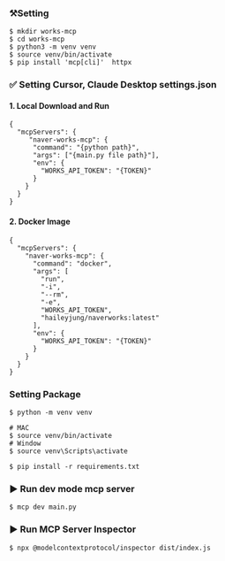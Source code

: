 ### ⚒️Setting
~~~
$ mkdir works-mcp
$ cd works-mcp
$ python3 -m venv venv   
$ source venv/bin/activate
$ pip install 'mcp[cli]'  httpx
~~~

### ✅ Setting Cursor, Claude Desktop settings.json
#### 1. Local Download and Run
~~~
{
  "mcpServers": {
     "naver-works-mcp": {
      "command": "{python path}",
      "args": ["{main.py file path}"],
      "env": {
        "WORKS_API_TOKEN": "{TOKEN}"
      }
    }
  }
}
~~~


#### 2. Docker Image
~~~
{
  "mcpServers": {
    "naver-works-mcp": {
      "command": "docker",
      "args": [
        "run",
        "-i",
        "--rm",
        "-e",
        "WORKS_API_TOKEN",
        "haileyjung/naverworks:latest"
      ],
      "env": {
        "WORKS_API_TOKEN": "{TOKEN}"
      }
    }
  }
}
~~~


### Setting Package
~~~
$ python -m venv venv

# MAC
$ source venv/bin/activate  
# Window 
$ source venv\Scripts\activate

$ pip install -r requirements.txt
~~~


### ▶️ Run dev mode mcp server
~~~
$ mcp dev main.py
~~~

### ▶️ Run MCP Server Inspector
~~~
$ npx @modelcontextprotocol/inspector dist/index.js
~~~

